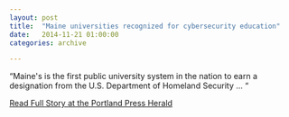 ```yaml
---
layout: post
title:  "Maine universities recognized for cybersecurity education"
date:   2014-11-21 01:00:00
categories: archive

---
```


<p>“Maine's is the first public university system in the nation to earn a designation from the U.S. Department of Homeland Security … “</p>

<a href="http://www.pressherald.com/2014/11/21/maine-universities-recognized-for-cybersecurity-education/">Read Full Story at the Portland Press Herald</a>
